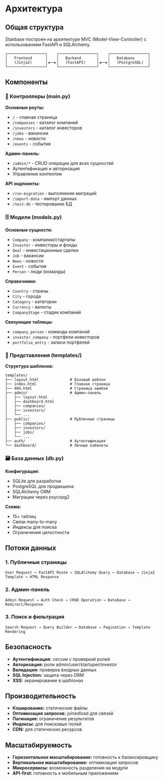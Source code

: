 # Архитектура

## Общая структура

Stanbase построен на архитектуре MVC (Model-View-Controller) с использованием FastAPI и SQLAlchemy.

```
┌─────────────────┐    ┌─────────────────┐    ┌─────────────────┐
│   Frontend      │    │   Backend       │    │   Database      │
│   (Jinja2)      │◄──►│   (FastAPI)     │◄──►│   (PostgreSQL)  │
└─────────────────┘    └─────────────────┘    └─────────────────┘
```

## Компоненты

### 🎯 Контроллеры (main.py)

**Основные роуты:**
- `/` - главная страница
- `/companies` - каталог компаний
- `/investors` - каталог инвесторов
- `/jobs` - вакансии
- `/news` - новости
- `/events` - события

**Админ-панель:**
- `/admin/*` - CRUD операции для всех сущностей
- Аутентификация и авторизация
- Управление контентом

**API эндпоинты:**
- `/run-migration` - выполнение миграций
- `/import-data` - импорт данных
- `/test-db` - тестирование БД

### 🗄️ Модели (models.py)

**Основные сущности:**
- `Company` - компании/стартапы
- `Investor` - инвесторы и фонды
- `Deal` - инвестиционные сделки
- `Job` - вакансии
- `News` - новости
- `Event` - события
- `Person` - люди (команды)

**Справочники:**
- `Country` - страны
- `City` - города
- `Category` - категории
- `Currency` - валюты
- `CompanyStage` - стадии компаний

**Связующие таблицы:**
- `company_person` - команды компаний
- `investor_company` - портфели инвесторов
- `portfolio_entry` - записи портфелей

### 🎨 Представления (templates/)

**Структура шаблонов:**
```
templates/
├── layout.html              # Базовый шаблон
├── index.html               # Главная страница
├── 404.html                 # Страница ошибки
├── admin/                   # Админ-панель
│   ├── layout.html
│   ├── dashboard.html
│   ├── companies/
│   ├── investors/
│   └── ...
├── public/                  # Публичные страницы
│   ├── companies/
│   ├── investors/
│   ├── jobs/
│   └── ...
├── auth/                    # Аутентификация
└── dashboard/               # Личные кабинеты
```

### 🗃️ База данных (db.py)

**Конфигурация:**
- SQLite для разработки
- PostgreSQL для продакшена
- SQLAlchemy ORM
- Миграции через psycopg2

**Схема:**
- 15+ таблиц
- Связи many-to-many
- Индексы для поиска
- Ограничения целостности

## Потоки данных

### 1. Публичные страницы
```
User Request → FastAPI Route → SQLAlchemy Query → Database → Jinja2 Template → HTML Response
```

### 2. Админ-панель
```
Admin Request → Auth Check → CRUD Operation → Database → Redirect/Response
```

### 3. Поиск и фильтрация
```
Search Request → Query Builder → Database → Pagination → Template Rendering
```

## Безопасность

- **Аутентификация:** сессии с проверкой ролей
- **Авторизация:** роли admin/user/startuper/investor
- **Валидация:** проверка входных данных
- **SQL Injection:** защита через ORM
- **XSS:** экранирование в шаблонах

## Производительность

- **Кэширование:** статические файлы
- **Оптимизация запросов:** joinedload для связей
- **Пагинация:** ограничение результатов
- **Индексы:** для поисковых полей
- **CDN:** для статических ресурсов

## Масштабируемость

- **Горизонтальное масштабирование:** готовность к балансировщику
- **Вертикальное масштабирование:** оптимизация запросов
- **Микросервисы:** возможность разделения на модули
- **API-first:** готовность к мобильным приложениям 